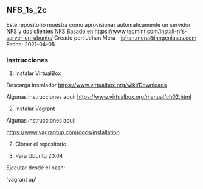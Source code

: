 ## NFS_1s_2c


Este repositorio muestra como aprovisionar automaticamente un servidor NFS y dos clientes NFS
Basado en https://www.tecmint.com/install-nfs-server-on-ubuntu/
Creado por: Johan Mera - johan.mera@inngeniasas.com
Fecha: 2021-04-05

### Instrucciones

1. Instalar VirtualBox

Descarga instalador
https://www.virtualbox.org/wiki/Downloads

Algunas instrucciones aquí:
https://www.virtualbox.org/manual/ch02.html

2. Instalar Vagrant 

Algunas instrucciones aquí:

https://www.vagrantup.com/docs/installation

2. Clonar el repositorio

3. Para Ubuntu 20.04

Ejecutar desde el bash:

'vagrant up'
